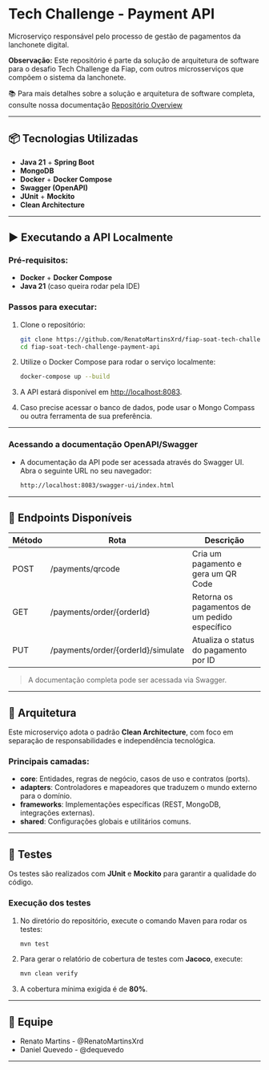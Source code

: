 
# Tech Challenge - Payment API

Microserviço responsável pelo processo de gestão de pagamentos da lanchonete digital.

**Observação:** Este repositório é parte da solução de arquitetura de software para o desafio Tech Challenge da Fiap, com outros microsserviços que compõem o sistema da lanchonete.

📚 Para mais detalhes sobre a solução e arquitetura de software completa, consulte nossa documentação [Repositório Overview](https://github.com/RenatoMartinsXrd/fiap-soat-tech-challenge-overview)

---

## 📦 Tecnologias Utilizadas

- **Java 21** + **Spring Boot**
- **MongoDB**
- **Docker** + **Docker Compose**
- **Swagger (OpenAPI)**
- **JUnit** + **Mockito**
- **Clean Architecture**

---

## ▶️ Executando a API Localmente

### **Pré-requisitos:**
- **Docker** + **Docker Compose**
- **Java 21** (caso queira rodar pela IDE)

### **Passos para executar:**
1. Clone o repositório:
   ```bash
   git clone https://github.com/RenatoMartinsXrd/fiap-soat-tech-challenge-payment-api.git
   cd fiap-soat-tech-challenge-payment-api
   ```

2. Utilize o Docker Compose para rodar o serviço localmente:
   ```bash
   docker-compose up --build
   ```

3. A API estará disponível em [http://localhost:8083](http://localhost:8083).

4. Caso precise acessar o banco de dados, pode usar o Mongo Compass ou outra ferramenta de sua preferência.

---

### **Acessando a documentação OpenAPI/Swagger**

- A documentação da API pode ser acessada através do Swagger UI. Abra o seguinte URL no seu navegador:
  ```sh
  http://localhost:8083/swagger-ui/index.html
  ```

---

## 🔌 Endpoints Disponíveis

| Método | Rota                        | Descrição                                       |
|--------|-----------------------------|-------------------------------------------------|
| POST   | /payments/qrcode             | Cria um pagamento e gera um QR Code             |
| GET    | /payments/order/{orderId}    | Retorna os pagamentos de um pedido específico   |
| PUT    | /payments/order/{orderId}/simulate | Atualiza o status do pagamento por ID         |

> A documentação completa pode ser acessada via Swagger.

---

## 🧠 Arquitetura

Este microserviço adota o padrão **Clean Architecture**, com foco em separação de responsabilidades e independência tecnológica.

### **Principais camadas:**
- **core**: Entidades, regras de negócio, casos de uso e contratos (ports).
- **adapters**: Controladores e mapeadores que traduzem o mundo externo para o domínio.
- **frameworks**: Implementações específicas (REST, MongoDB, integrações externas).
- **shared**: Configurações globais e utilitários comuns.

---

## 🧪 Testes

Os testes são realizados com **JUnit** e **Mockito** para garantir a qualidade do código.

### **Execução dos testes**

1. No diretório do repositório, execute o comando Maven para rodar os testes:

   ```bash
   mvn test
   ```

2. Para gerar o relatório de cobertura de testes com **Jacoco**, execute:

   ```bash
   mvn clean verify
   ```

3. A cobertura mínima exigida é de **80%**.

---

## 👥 Equipe

- Renato Martins - @RenatoMartinsXrd
- Daniel Quevedo - @dequevedo

---
